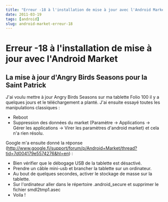 ```yaml
---
title: "Erreur -18 à l'installation de mise à jour avec l'Android Market"
date: 2011-03-19
tags: [android]
slug: android-market-erreur-18
---
```

# Erreur -18 à l'installation de mise à jour avec l'Android Market

## La mise à jour d'Angry Birds Seasons pour la Saint Patrick
J'ai voulu mettre à jour Angry Birds Seasons sur ma tablette Folio 100 il y a quelques jours et le téléchargement a planté. J'ai ensuite essayé toutes les manipulations classiques :

* Reboot
* Suppression des données du market (Paramètre -> Applications -> Gérer les applications -> Virer les paramètres d'android market)
et cela n'a rien résolu.

Google m'a ensuite donné la réponse (http://www.google.fi/support/forum/p/Android+Market/thread?tid=7d004179e5574276&hl=en) :

* Bien vérifier que le débogage USB de la tablette  est désactivé.
* Prendre un câble mini-usb et brancher la tablette sur un ordinateur.
* Au bout de quelques secondes, activer le stockage de masse sur la tablette.
* Sur l'ordinateur aller dans le répertoire .android_secure et supprimer le fichier smdl2tmp1.asec
* Voila !







